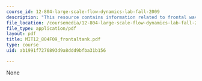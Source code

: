 ```yaml
---
course_id: 12-804-large-scale-flow-dynamics-lab-fall-2009
description: "This resource contains information related to frontal waves. \r\n"
file_location: /coursemedia/12-804-large-scale-flow-dynamics-lab-fall-2009/ab1991f7276893d9a8ddd9bfba31b156_MIT12_804F09_frontaltank.pdf
file_type: application/pdf
layout: pdf
title: MIT12_804F09_frontaltank.pdf
type: course
uid: ab1991f7276893d9a8ddd9bfba31b156

---
```

None